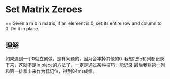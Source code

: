# Set Matrix Zeroes
==
Given a m x n matrix, if an element is 0, set its entire row and column to 0. Do it in place.

## 理解
如果遇到一个0就立刻做，是有问题的，因为会冲掉其他的0. 我想把行和列都记录下来，这就不是in place的方法了。一定是通过某种技巧，能记录
最后我将第一列和第一排拿出来作为标记位，得到84ms成绩。